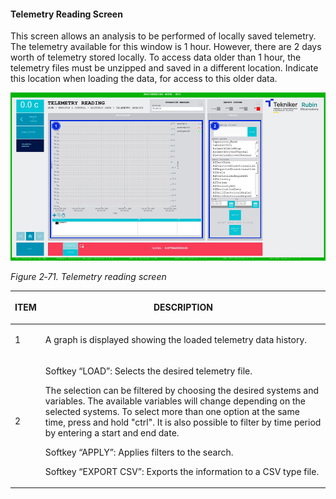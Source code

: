 #### Telemetry Reading Screen

This screen allows an analysis to be performed of locally saved telemetry. The telemetry available for this window is 1
hour. However, there are 2 days worth of telemetry stored locally. To access data older than 1 hour, the telemetry files
must be unzipped and saved in a different location. Indicate this location when loading the data, for access to this
older data.

![](../Resources/media/image87.png)

*Figure 2‑71. Telemetry reading screen*

<table class="table">
<thead>
<tr class="header">
<th><p>ITEM</p></th>
<th><p>DESCRIPTION</p></th>
</tr>
</thead>
<tbody>
<tr class="odd">
<td><p>1</p></td>
<td><p>A graph is displayed showing the loaded telemetry data history.</p></td>
</tr>
<tr class="even">
<td><p>2</p></td>
<td><p>Softkey “LOAD”: Selects the desired telemetry file.</p>
<p>The selection can be filtered by choosing the desired systems and variables. The available variables will change
depending on the selected systems. To select more than one option at the same time, press and
hold "ctrl". It is also possible to filter by time period by entering a start and end date.</p>
<p>Softkey “APPLY”: Applies filters to the search.</p>
<p>Softkey “EXPORT CSV”: Exports the information to a CSV type file.</p></td>
</tr>
</tbody>
</table>
